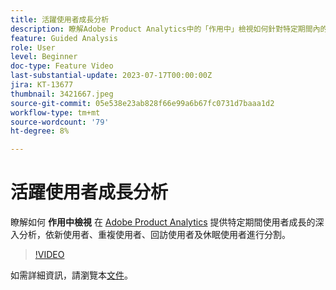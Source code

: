 ```yaml
---
title: 活躍使用者成長分析
description: 瞭解Adobe Product Analytics中的「作用中」檢視如何針對特定期間內的使用者成長提供深入分析，依新使用者、重複使用者、回訪使用者及休眠使用者進行分割。
feature: Guided Analysis
role: User
level: Beginner
doc-type: Feature Video
last-substantial-update: 2023-07-17T00:00:00Z
jira: KT-13677
thumbnail: 3421667.jpeg
source-git-commit: 05e538e23ab828f66e99a6b67fc0731d7baaa1d2
workflow-type: tm+mt
source-wordcount: '79'
ht-degree: 8%

---
```



# 活躍使用者成長分析

瞭解如何 **作用中檢視** 在 [Adobe Product Analytics](../../adobe-product-analytics/adobe-product-analytics-overview.md) 提供特定期間使用者成長的深入分析，依新使用者、重複使用者、回訪使用者及休眠使用者進行分割。

>[!VIDEO](https://video.tv.adobe.com/v/3421667/?learn=on)

如需詳細資訊，請瀏覽本[文件](https://experienceleague.adobe.com/docs/analytics-platform/using/guided-analysis/user-growth/active.html)。

